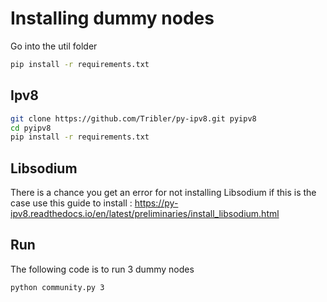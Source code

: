 # Installing dummy nodes
Go into the util folder

```bash
pip install -r requirements.txt
```

## Ipv8
```bash
git clone https://github.com/Tribler/py-ipv8.git pyipv8
cd pyipv8
pip install -r requirements.txt
```

## Libsodium
There is a chance you get an error for not installing Libsodium if this is the case use this guide to install
: https://py-ipv8.readthedocs.io/en/latest/preliminaries/install_libsodium.html

## Run
The following code is to run 3 dummy nodes
```bash
python community.py 3
```
